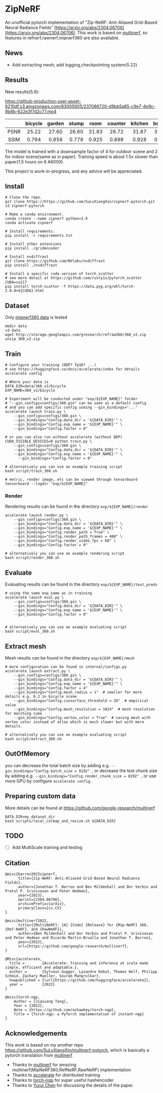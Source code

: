# ZipNeRF

An unofficial pytorch implementation of 
"Zip-NeRF: Anti-Aliased Grid-Based Neural Radiance Fields" 
[https://arxiv.org/abs/2304.06706](https://arxiv.org/abs/2304.06706).
This work is based on [multinerf](https://github.com/google-research/multinerf), so features in refnerf,rawnerf,mipnerf360 are also available.

## News
- Add extracting mesh; add logging,checkpointing system(5.22)

## Results
New results(5.9): 

https://github-production-user-asset-6210df.s3.amazonaws.com/83005605/237086720-d9bb5a85-c9e7-4e9c-9b8b-622e3f7d2c77.mp4


|             | bicycle | garden | stump | room  | counter | kitchen | bonsai |
|:-----------:|:-------:|:------:|:-----:|:-----:|:-------:|:-------:|:------:|
|    PSNR     |  25.22  | 27.60  | 26.60 | 31.83 |  28.72  |  31.87  | 33.47  |
|    SSIM     |  0.764  | 0.858  | 0.778 | 0.925 |  0.898  |  0.928  | 0.937  |

The model is trained with a downsample factor of 4 for outdoor scene and 2 for indoor scene(same as in paper).
Training speed is about 1.5x slower than paper(1.5 hours on 8 A6000).

This project is work-in-progress, and any advice will be appreciated.
## Install

```
# Clone the repo.
git clone https://https://github.com/SuLvXiangXin/zipnerf-pytorch.git
cd zipnerf-pytorch

# Make a conda environment.
conda create --name zipnerf python=3.9
conda activate zipnerf

# Install requirements.
pip install -r requirements.txt

# Install other extensions
pip install ./gridencoder

# Install nvdiffrast
git clone https://github.com/NVlabs/nvdiffrast
pip install ./nvdiffrast

# Install a specific cuda version of torch_scatter 
# see more detail at https://github.com/rusty1s/pytorch_scatter
CUDA=cu117
pip install torch-scatter -f https://data.pyg.org/whl/torch-2.0.0+${CUDA}.html
```

## Dataset
Only [mipnerf360 data](http://storage.googleapis.com/gresearch/refraw360/360_v2.zip) is tested

```
mkdir data
cd data
wget http://storage.googleapis.com/gresearch/refraw360/360_v2.zip
unzip 360_v2.zip
```

## Train
```
# Configure your training (DDP? fp16? ...)
# see https://huggingface.co/docs/accelerate/index for details
accelerate config

# Where your data is 
DATA_DIR=data/360_v2/bicycle
EXP_NAME=360_v2/bicycle

# Experiment will be conducted under "exp/${EXP_NAME}" folder
# "--gin_configs=configs/360.gin" can be seen as a default config 
# and you can add specific config useing --gin_bindings="..." 
accelerate launch train.py \
    --gin_configs=configs/360.gin \
    --gin_bindings="Config.data_dir = '${DATA_DIR}'" \
    --gin_bindings="Config.exp_name = '${EXP_NAME}'" \
    --gin_bindings="Config.factor = 0"

# or you can also run without accelerate (without DDP)
CUDA_VISIBLE_DEVICES=0 python train.py \
    --gin_configs=configs/360.gin \
    --gin_bindings="Config.data_dir = '${DATA_DIR}'" \
    --gin_bindings="Config.exp_name = '${EXP_NAME}'" \
      --gin_bindings="Config.factor = 0" 

# alternatively you can use an example training script 
bash script/train_360.sh

# metric, render image, etc can be viewed through tensorboard
tensorboard --logdir "exp/${EXP_NAME}"

```

### Render
Rendering results can be found in the directory `exp/${EXP_NAME}/render`
```
accelerate launch render.py \
    --gin_configs=configs/360.gin \
    --gin_bindings="Config.data_dir = '${DATA_DIR}'" \
    --gin_bindings="Config.exp_name = '${EXP_NAME}'" \
    --gin_bindings="Config.render_path = True" \
    --gin_bindings="Config.render_path_frames = 480" \
    --gin_bindings="Config.render_video_fps = 60" \
    --gin_bindings="Config.factor = 0"  

# alternatively you can use an example rendering script 
bash script/render_360.sh
```
## Evaluate
Evaluating results can be found in the directory `exp/${EXP_NAME}/test_preds`
```
# using the same exp_name as in training
accelerate launch eval.py \
    --gin_configs=configs/360.gin \
    --gin_bindings="Config.data_dir = '${DATA_DIR}'" \
    --gin_bindings="Config.exp_name = '${EXP_NAME}'" \
    --gin_bindings="Config.factor = 0"


# alternatively you can use an example evaluating script 
bash script/eval_360.sh
```

## Extract mesh
Mesh results can be found in the directory `exp/${EXP_NAME}/mesh`
```
# more configuration can be found in internal/configs.py
accelerate launch extract.py \
    --gin_configs=configs/360.gin \
    --gin_bindings="Config.data_dir = '${DATA_DIR}'" \
    --gin_bindings="Config.exp_name = '${EXP_NAME}'" \
    --gin_bindings="Config.factor = 4"
    --gin_bindings="Config.mesh_radius = 1"  # smaller for more details e.g. 0.2 in bicycle scene
    --gin_bindings="Config.isosurface_threshold = 20"  # empirical value
    --gin_bindings="Config.mesh_resolution = 1024"  # mesh resolution for marching cube
    --gin_bindings="Config.vertex_color = True"  # saving mesh with vertex color instead of atlas which is much slower but with more details.

# alternatively you can use an example evaluating script 
bash script/extract_360.sh
```

## OutOfMemory
you can decrease the total batch size by 
adding e.g.  `--gin_bindings="Config.batch_size = 8192" `, 
or decrease the test chunk size by adding e.g.  `--gin_bindings="Config.render_chunk_size = 8192" `,
or use more GPU by configure `accelerate config` .


## Preparing custom data
More details can be found at https://github.com/google-research/multinerf
```
DATA_DIR=my_dataset_dir
bash scripts/local_colmap_and_resize.sh ${DATA_DIR}
```

## TODO
- [ ] Add MultiScale training and testing

## Citation
```
@misc{barron2023zipnerf,
      title={Zip-NeRF: Anti-Aliased Grid-Based Neural Radiance Fields}, 
      author={Jonathan T. Barron and Ben Mildenhall and Dor Verbin and Pratul P. Srinivasan and Peter Hedman},
      year={2023},
      eprint={2304.06706},
      archivePrefix={arXiv},
      primaryClass={cs.CV}
}

@misc{multinerf2022,
      title={{MultiNeRF}: {A} {Code} {Release} for {Mip-NeRF} 360, {Ref-NeRF}, and {RawNeRF}},
      author={Ben Mildenhall and Dor Verbin and Pratul P. Srinivasan and Peter Hedman and Ricardo Martin-Brualla and Jonathan T. Barron},
      year={2022},
      url={https://github.com/google-research/multinerf},
}

@Misc{accelerate,
  title =        {Accelerate: Training and inference at scale made simple, efficient and adaptable.},
  author =       {Sylvain Gugger, Lysandre Debut, Thomas Wolf, Philipp Schmid, Zachary Mueller, Sourab Mangrulkar},
  howpublished = {\url{https://github.com/huggingface/accelerate}},
  year =         {2022}
}

@misc{torch-ngp,
    Author = {Jiaxiang Tang},
    Year = {2022},
    Note = {https://github.com/ashawkey/torch-ngp},
    Title = {Torch-ngp: a PyTorch implementation of instant-ngp}
}
```

## Acknowledgements
This work is based on my another repo https://github.com/SuLvXiangXin/multinerf-pytorch, 
which is basically a pytorch translation from [multinerf](https://github.com/google-research/multinerf)

- Thanks to [multinerf](https://github.com/google-research/multinerf) for amazing multinerf(MipNeRF360,RefNeRF,RawNeRF) implementation
- Thanks to [accelerate](https://github.com/huggingface/accelerate) for distributed training
- Thanks to [torch-ngp](https://github.com/ashawkey/torch-ngp) for super useful hashencoder
- Thanks to [Yurui Chen](https://github.com/519401113) for discussing the details of the paper.
